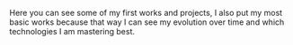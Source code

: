 Here you can see some of my first works and projects, 
I also put my most basic works because that way I can see my evolution over time and which technologies I am mastering best.

